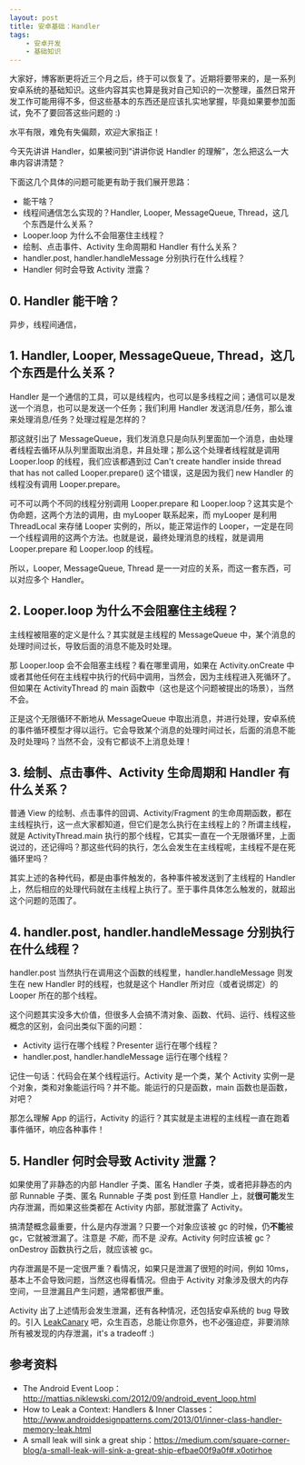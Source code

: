 ```yaml
---
layout: post
title: 安卓基础：Handler
tags:
    - 安卓开发
    - 基础知识
---
```


大家好，博客断更将近三个月之后，终于可以恢复了。近期将要带来的，是一系列安卓系统的基础知识。这些内容其实也算是我对自己知识的一次整理，虽然日常开发工作可能用得不多，但这些基本的东西还是应该扎实地掌握，毕竟如果要参加面试，免不了要回答这些问题的 :)   

水平有限，难免有失偏颇，欢迎大家指正！

今天先讲讲 Handler，如果被问到“讲讲你说 Handler 的理解”，怎么把这么一大串内容讲清楚？

下面这几个具体的问题可能更有助于我们展开思路：

+ 能干啥？
+ 线程间通信怎么实现的？Handler, Looper, MessageQueue, Thread，这几个东西是什么关系？
+ Looper.loop 为什么不会阻塞住主线程？
+ 绘制、点击事件、Activity 生命周期和 Handler 有什么关系？
+ handler.post, handler.handleMessage 分别执行在什么线程？
+ Handler 何时会导致 Activity 泄露？

## 0. Handler 能干啥？

异步，线程间通信，

## 1. Handler, Looper, MessageQueue, Thread，这几个东西是什么关系？

Handler 是一个通信的工具，可以是线程内，也可以是多线程之间；通信可以是发送一个消息，也可以是发送一个任务；我们利用 Handler 发送消息/任务，那么谁来处理消息/任务？处理过程是怎样的？

那这就引出了 MessageQueue，我们发消息只是向队列里面加一个消息，由处理者线程去循环从队列里面取出消息，并且处理；那么这个处理者线程就是调用 Looper.loop 的线程，我们应该都遇到过 Can't create handler inside thread that has not called Looper.prepare() 这个错误，这是因为我们 new Handler 的线程没有调用 Looper.prepare。

可不可以两个不同的线程分别调用 Looper.prepare 和 Looper.loop？这其实是个伪命题，这两个方法的调用，由 myLooper 联系起来，而 myLooper 是利用 ThreadLocal 来存储 Looper 实例的，所以，能正常运作的 Looper，一定是在同一个线程调用的这两个方法。也就是说，最终处理消息的线程，就是调用 Looper.prepare 和 Looper.loop 的线程。

所以，Looper, MessageQueue, Thread 是一一对应的关系，而这一套东西，可以对应多个 Handler。

## 2. Looper.loop 为什么不会阻塞住主线程？

主线程被阻塞的定义是什么？其实就是主线程的 MessageQueue 中，某个消息的处理时间过长，导致后面的消息不能及时处理。

那 Looper.loop 会不会阻塞主线程？看在哪里调用，如果在 Activity.onCreate 中或者其他任何在主线程中执行的代码中调用，当然会，因为主线程进入死循环了。但如果在 ActivityThread 的 main 函数中（这也是这个问题被提出的场景），当然不会。

正是这个无限循环不断地从 MessageQueue 中取出消息，并进行处理，安卓系统的事件循环模型才得以运行。它会导致某个消息的处理时间过长，后面的消息不能及时处理吗？当然不会，没有它都谈不上消息处理！

## 3. 绘制、点击事件、Activity 生命周期和 Handler 有什么关系？

普通 View 的绘制、点击事件的回调、Activity/Fragment 的生命周期函数，都在主线程执行，这一点大家都知道，但它们是怎么执行在主线程上的？所谓主线程，就是 ActivityThread.main 执行的那个线程，它其实一直在一个无限循环里，上面说过的，还记得吗？那这些代码的执行，怎么会发生在主线程呢，主线程不是在死循环里吗？

其实上述的各种代码，都是由事件触发的，各种事件被发送到了主线程的 Handler 上，然后相应的处理代码就在主线程上执行了。至于事件具体怎么触发的，就超出这个问题的范围了。

## 4. handler.post, handler.handleMessage 分别执行在什么线程？

handler.post 当然执行在调用这个函数的线程里，handler.handleMessage 则发生在 new Handler 时的线程，也就是这个 Handler 所对应（或者说绑定）的 Looper 所在的那个线程。

这个问题其实没多大价值，但很多人会搞不清对象、函数、代码、运行、线程这些概念的区别，会问出类似下面的问题：

+ Activity 运行在哪个线程？Presenter 运行在哪个线程？
+ handler.post, handler.handleMessage 运行在哪个线程？

记住一句话：代码会在某个线程运行。Activity 是一个类，某个 Activity 实例一是个对象，类和对象能运行吗？并不能。能运行的只是函数，main 函数也是函数，对吧？

那怎么理解 App 的运行，Activity 的运行？其实就是主进程的主线程一直在跑着事件循环，响应各种事件！

## 5. Handler 何时会导致 Activity 泄露？

如果使用了非静态的内部 Handler 子类、匿名 Handler 子类，或者把非静态的内部 Runnable 子类、匿名 Runnable 子类 post 到任意 Handler 上，就**很可能**发生内存泄漏，而如果这些类都在 Activity 内部，那就泄露了 Activity。

搞清楚概念最重要，什么是内存泄漏？只要一个对象应该被 gc 的时候，仍**不能**被 gc，它就被泄漏了。注意是 _不能_，而不是 _没有_。Activity 何时应该被 gc？onDestroy 函数执行之后，就应该被 gc。

内存泄漏是不是一定很严重？看情况，如果只是泄漏了很短的时间，例如 10ms，基本上不会导致问题，当然这也得看情况。但由于 Activity 对象涉及很大的内存空间，一旦泄漏且产生问题，通常都很严重。

Activity 出了上述情形会发生泄漏，还有各种情况，还包括安卓系统的 bug 导致的。引入 [LeakCanary](https://github.com/square/leakcanary) 吧，众生百态，总能让你意外，也不必强迫症，非要消除所有被发现的内存泄漏，it's a tradeoff :)

## 参考资料

+ The Android Event Loop：http://mattias.niklewski.com/2012/09/android_event_loop.html
+ How to Leak a Context: Handlers & Inner Classes：http://www.androiddesignpatterns.com/2013/01/inner-class-handler-memory-leak.html
+ A small leak will sink a great ship：https://medium.com/square-corner-blog/a-small-leak-will-sink-a-great-ship-efbae00f9a0f#.x0otirhoe
